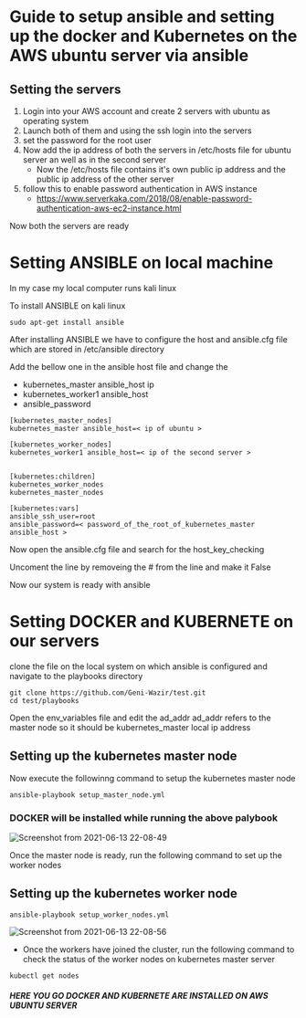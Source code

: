 # Guide to setup ansible and setting up the docker and Kubernetes on the AWS ubuntu server via ansible

## Setting the servers

1. Login into your AWS account and create 2 servers with ubuntu as operating system 
2. Launch both of them and using the ssh login into the servers
3. set the password for the root user
4. Now add the ip address of both the servers in /etc/hosts file for ubuntu server an well as in the second server
   - Now the /etc/hosts file contains it's own public ip address and the public ip address of the other server 
5. follow this to enable password authentication in AWS instance
   - https://www.serverkaka.com/2018/08/enable-password-authentication-aws-ec2-instance.html

Now both the servers are ready 


# Setting ANSIBLE on local machine

In my case my local computer runs kali linux

To install ANSIBLE on kali linux 
```
sudo apt-get install ansible
```

After installing ANSIBLE we have to configure the host and ansible.cfg file which are stored in /etc/ansible directory

Add the bellow one in the ansible host file and change the 
- kubernetes_master ansible_host ip
- kubernetes_worker1 ansible_host
- ansible_password

```
[kubernetes_master_nodes]
kubernetes_master ansible_host=< ip of ubuntu >

[kubernetes_worker_nodes]
kubernetes_worker1 ansible_host=< ip of the second server >


[kubernetes:children]
kubernetes_worker_nodes
kubernetes_master_nodes

[kubernetes:vars]
ansible_ssh_user=root
ansible_password=< password_of_the_root_of_kubernetes_master ansible_host >
```

Now open the ansible.cfg file and search for the  host_key_checking

Uncoment the line by removeing the # from the line and make it False

Now our system is ready with ansible 


# Setting DOCKER and KUBERNETE on our servers

clone the file on the local system on which ansible is configured and navigate to the playbooks directory

```
git clone https://github.com/Geni-Wazir/test.git
cd test/playbooks
```

Open the env_variables file and edit the ad_addr
ad_addr refers to the master node so it should be kubernetes_master local ip address

## Setting up the kubernetes master node
Now execute the followinng command to setup the kubernetes master node

```
ansible-playbook setup_master_node.yml

```

### DOCKER will be installed while running the above palybook


![Screenshot from 2021-06-13 22-08-49](https://user-images.githubusercontent.com/47722406/121835473-06e73d80-ccef-11eb-9531-132f233883e8.png)



 Once the master node is ready, run the following command to set up the worker nodes
 

## Setting up the kubernetes worker node

```
ansible-playbook setup_worker_nodes.yml

```

![Screenshot from 2021-06-13 22-08-56](https://user-images.githubusercontent.com/47722406/121835573-401fad80-ccef-11eb-8989-792df5c2dcf7.png)


* Once the workers have joined the cluster, run the following command to check the status of the worker nodes on kubernetes master server

```
kubectl get nodes
```

##### HERE YOU GO DOCKER AND KUBERNETE ARE INSTALLED ON AWS UBUNTU SERVER  


